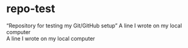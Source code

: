 # repo-test
“Repository for testing my Git/GitHub setup”
A line I wrote on my local computer  
A line I wrote on my local computer  
